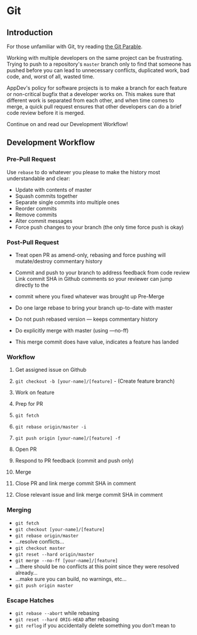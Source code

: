 # Git

## Introduction

For those unfamiliar with Git, try reading [the Git Parable](http://tom.preston-werner.com/2009/05/19/the-git-parable.html).

Working with multiple developers on the same project can be frustrating. Trying to push to a repository's `master` branch only to find that someone has pushed before you can lead to unnecessary conflicts, duplicated work, bad code, and, worst of all, wasted time.

AppDev's policy for software projects is to make a branch for each feature or non-critical bugfix that a developer works on. This makes sure that different work is separated from each other, and when time comes to merge, a quick pull request ensures that other developers can do a brief code review before it is merged.

Continue on and read our Development Workflow!

## Development Workflow

### Pre-Pull Request

Use `rebase` to do whatever you please to make the history most understandable and clear:

* Update with contents of master
* Squash commits together
* Separate single commits into multiple ones
* Reorder commits
* Remove commits
* Alter commit messages
* Force push changes to your branch \(the only time force push is okay\)

### Post-Pull Request

* Treat open PR as amend-only, rebasing and force pushing will mutate/destroy commentary history
* Commit and push to your branch to address feedback from code review Link commit SHA in Github comments so your reviewer can jump directly to the
* commit where you fixed whatever was brought up Pre-Merge

* Do one large rebase to bring your branch up-to-date with master
* Do not push rebased version — keeps commentary history
* Do explicitly merge with master \(using —no-ff\)
* This merge commit does have value, indicates a feature has landed

### Workflow

1. Get assigned issue on Github
2. `git checkout -b [your-name]/[feature]` - \(Create feature branch\)
3. Work on feature
4. Prep for PR

5. `git fetch`

6. `git rebase origin/master -i`

7. `git push origin [your-name]/[feature] -f`

8. Open PR

9. Respond to PR feedback \(commit and push only\)

10. Merge
11. Close PR and link merge commit SHA in comment
12. Close relevant issue and link merge commit SHA in comment

### Merging

* `git fetch`
* `git checkout [your-name]/[feature]`
* `git rebase origin/master`
* …resolve conflicts…
* `git checkout master`
* `git reset --hard origin/master`
* `git merge --no-ff [your-name]/[feature]`
* …there should be no conflicts at this point since they were resolved already…
* …make sure you can build, no warnings, etc…
* `git push origin master`

### Escape Hatches

* `git rebase --abort` while rebasing
* `git reset --hard ORIG-HEAD` after rebasing
* `git reflog` if you accidentally delete something you don’t mean to




